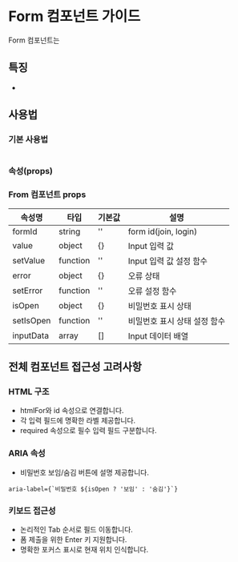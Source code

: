 # Form 컴포넌트 가이드

Form 컴포넌트는

## 특징

-

## 사용법

### 기본 사용법

```

```

### 속성(props)

### From 컴포넌트 props

| 속성명    | 타입     | 기본값 | 설명                         |
| --------- | -------- | ------ | ---------------------------- |
| formId    | string   | ''     | form id(join, login)         |
| value     | object   | {}     | Input 입력 값                |
| setValue  | function | ''     | Input 입력 값 설정 함수      |
| error     | object   | {}     | 오류 상태                    |
| setError  | function | ''     | 오류 설정 함수               |
| isOpen    | object   | {}     | 비밀번호 표시 상태           |
| setIsOpen | function | ''     | 비밀번호 표시 상태 설정 함수 |
| inputData | array    | []     | Input 데이터 배열            |

## 전체 컴포넌트 접근성 고려사항

### HTML 구조

- htmlFor와 id 속성으로 연결합니다.
- 각 입력 필드에 명확한 라벨 제공합니다.
- required 속성으로 필수 입력 필드 구분합니다.

### ARIA 속성

- 비밀번호 보임/숨김 버튼에 설명 제공합니다.

```
aria-label={`비밀번호 ${isOpen ? '보임' : '숨김'}`}
```

### 키보드 접근성

- 논리적인 Tab 순서로 필드 이동합니다.
- 폼 제출을 위한 Enter 키 지원합니다.
- 명확한 포커스 표시로 현재 위치 인식합니다.

